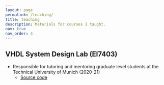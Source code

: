```yaml
---
layout: page
permalink: /teaching/
title: teaching
description: Materials for courses I taught.
nav: true
nav_order: 4
---
```


<!-- For now, this page is assumed to be a static description of your courses. You can convert it to a collection similar to `_projects/` so that you can have a dedicated page for each course.

Organize your courses by years, topics, or universities, however you like! -->

## VHDL System Design Lab (EI7403)
* Responsible for tutoring and mentoring graduate level students at the Technical University of Munich (2020-21)
    * <a href='https://github.com/mRse7enNIT/IDEA_VHDL'>Source code</a>

